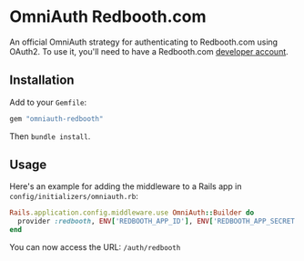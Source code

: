 # OmniAuth Redbooth.com

An official OmniAuth strategy for authenticating to Redbooth.com using OAuth2. To use it, you'll
need to have a Redbooth.com [developer account](https://redbooth.com/oauth_clients/).

## Installation

Add to your `Gemfile`:

```ruby
gem "omniauth-redbooth"
```

Then `bundle install`.

## Usage

Here's an example for adding the middleware to a Rails app in `config/initializers/omniauth.rb`:

```ruby
Rails.application.config.middleware.use OmniAuth::Builder do
  provider :redbooth, ENV['REDBOOTH_APP_ID'], ENV['REDBOOTH_APP_SECRET']
end
```

You can now access the URL: `/auth/redbooth`
